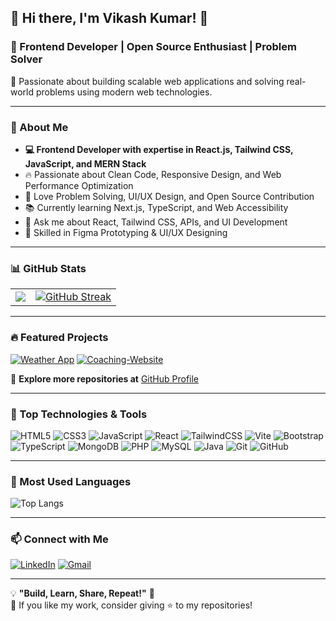 ## **🌟 Hi there, I'm Vikash Kumar! 👋**
### 🚀 Frontend Developer | Open Source Enthusiast | Problem Solver  

📌 Passionate about building scalable web applications and solving real-world problems using modern web technologies.

---

### **📌 About Me**
- **💻 Frontend Developer with expertise in React.js, Tailwind CSS, JavaScript, and MERN Stack**  
- 🔥 Passionate about Clean Code, Responsive Design, and Web Performance Optimization  
- 🎯 Love Problem Solving, UI/UX Design, and Open Source Contribution  
- 📚 Currently learning Next.js, TypeScript, and Web Accessibility  
- 💬 Ask me about React, Tailwind CSS, APIs, and UI Development
- 🎨 Skilled in Figma Prototyping & UI/UX Designing  

---

### **📊 GitHub Stats**
<table>
<tr>
<td>
<img src="https://github-readme-stats.vercel.app/api?username=Vikashkrjsr15&show_icons=true&theme=tokyonight" />
</td>
<td>
<a href="https://git.io/streak-stats"><img src="https://github-readme-streak-stats.herokuapp.com?user=Vikashkrjsr15&theme=tokyonight" alt="GitHub Streak" /></a>
</td>
</tr>
</table>

---

### **🔥 Featured Projects**
[![Weather App](https://github-readme-stats.vercel.app/api/pin/?username=Vikashkrjsr15&repo=react-vite-weather-app&theme=tokyonight)](https://github.com/Vikashkrjsr15/react-vite-weather-app)
[![Coaching-Website](https://github-readme-stats.vercel.app/api/pin/?username=Vikashkrjsr15&repo=My_Portfolio&theme=tokyonight)](https://vikashkrjsr15.github.io/My_Portfolio/)  

🔗 **Explore more repositories at** [GitHub Profile](https://github.com/Vikashkrjsr15?tab=repositories)

---

### **📌 Top Technologies & Tools**
![HTML5](https://img.shields.io/badge/HTML5-E34F26?style=for-the-badge&logo=html5&logoColor=white)
![CSS3](https://img.shields.io/badge/CSS3-1572B6?style=for-the-badge&logo=css3&logoColor=white)
![JavaScript](https://img.shields.io/badge/JavaScript-F7DF1E?style=for-the-badge&logo=javascript&logoColor=black)
![React](https://img.shields.io/badge/React-20232A?style=for-the-badge&logo=react&logoColor=61DAFB)
![TailwindCSS](https://img.shields.io/badge/Tailwind_CSS-38B2AC?style=for-the-badge&logo=tailwind-css&logoColor=white)
![Vite](https://img.shields.io/badge/Vite-646CFF?style=for-the-badge&logo=vite&logoColor=white)
![Bootstrap](https://img.shields.io/badge/Bootstrap-563D7C?style=for-the-badge&logo=bootstrap&logoColor=white)  
![TypeScript](https://img.shields.io/badge/TypeScript-007ACC?style=for-the-badge&logo=typescript&logoColor=white)
![MongoDB](https://img.shields.io/badge/MongoDB-47A248?style=for-the-badge&logo=mongodb&logoColor=white)
![PHP](https://img.shields.io/badge/PHP-777BB4?style=for-the-badge&logo=php&logoColor=white)
![MySQL](https://img.shields.io/badge/MySQL-4479A1?style=for-the-badge&logo=mysql&logoColor=white)
![Java](https://img.shields.io/badge/Java-ED8B00?style=for-the-badge&logo=java&logoColor=white)
![Git](https://img.shields.io/badge/Git-F05032?style=for-the-badge&logo=git&logoColor=white)
![GitHub](https://img.shields.io/badge/GitHub-181717?style=for-the-badge&logo=github&logoColor=white)


---

### **🌟 Most Used Languages**
![Top Langs](https://github-readme-stats.vercel.app/api/top-langs/?username=Vikashkrjsr15&langs_count=10&layout=compact&theme=tokyonight)

---

### **📫 Connect with Me**
[![LinkedIn](https://img.shields.io/badge/LinkedIn-0A66C2?style=for-the-badge&logo=linkedin&logoColor=white)](https://www.linkedin.com/in/vikashjsr15)
[![Gmail](https://img.shields.io/badge/Gmail-EA4335?style=for-the-badge&logo=gmail&logoColor=white)](mailto:vikashkrjsr15@gmail.com)
<!--[![Twitter](https://img.shields.io/badge/Twitter-1DA1F2?style=for-the-badge&logo=twitter&logoColor=white)](https://twitter.com/)-->

---

💡 **"Build, Learn, Share, Repeat!"** 🚀  
💖 If you like my work, consider giving ⭐ to my repositories!
